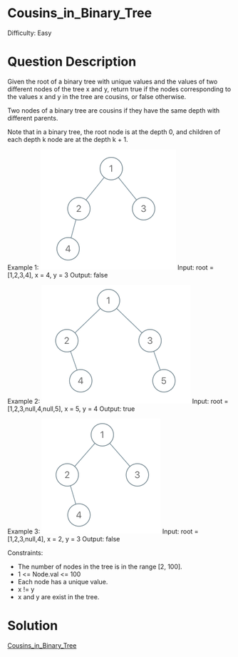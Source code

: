 
# Cousins_in_Binary_Tree

Difficulty: Easy

# Question Description

Given the root of a binary tree with unique values and the values of two different nodes of the tree x and y, return true if the nodes corresponding to the values x and y in the tree are cousins, or false otherwise.

Two nodes of a binary tree are cousins if they have the same depth with different parents.

Note that in a binary tree, the root node is at the depth 0, and children of each depth k node are at the depth k + 1.

Example 1:
![alt text](image.png)
Input: root = [1,2,3,4], x = 4, y = 3
Output: false

Example 2:
![alt text](image-1.png)
Input: root = [1,2,3,null,4,null,5], x = 5, y = 4
Output: true

Example 3:
![alt text](image-2.png)
Input: root = [1,2,3,null,4], x = 2, y = 3
Output: false

Constraints:

- The number of nodes in the tree is in the range [2, 100].
- 1 <= Node.val <= 100
- Each node has a unique value.
- x != y
- x and y are exist in the tree.

# Solution

[Cousins_in_Binary_Tree]([993]Cousins_in_Binary_Tree.py)

    